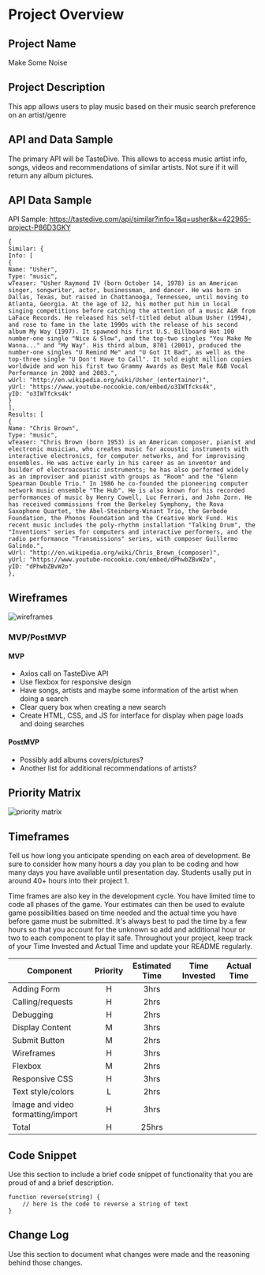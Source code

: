 
# Project Overview

## Project Name

Make Some Noise

## Project Description

This app allows users to play music based on their music search preference on an artist/genre

## API and Data Sample

The primary API will be TasteDive. This allows to access music artist info, songs, videos and recommendations of similar artists. Not sure if it will return any album pictures.

## API Data Sample 

API Sample: https://tastedive.com/api/similar?info=1&q=usher&k=422965-project-P86D3GKY

```
{
Similar: {
Info: [
{
Name: "Usher",
Type: "music",
wTeaser: "Usher Raymond IV (born October 14, 1978) is an American singer, songwriter, actor, businessman, and dancer. He was born in Dallas, Texas, but raised in Chattanooga, Tennessee, until moving to Atlanta, Georgia. At the age of 12, his mother put him in local singing competitions before catching the attention of a music A&R from LaFace Records. He released his self-titled debut album Usher (1994), and rose to fame in the late 1990s with the release of his second album My Way (1997). It spawned his first U.S. Billboard Hot 100 number-one single "Nice & Slow", and the top-two singles "You Make Me Wanna..." and "My Way". His third album, 8701 (2001), produced the number-one singles "U Remind Me" and "U Got It Bad", as well as the top-three single "U Don't Have to Call". It sold eight million copies worldwide and won his first two Grammy Awards as Best Male R&B Vocal Performance in 2002 and 2003.",
wUrl: "http://en.wikipedia.org/wiki/Usher_(entertainer)",
yUrl: "https://www.youtube-nocookie.com/embed/o3IWTfcks4k",
yID: "o3IWTfcks4k"
}
],
Results: [
{
Name: "Chris Brown",
Type: "music",
wTeaser: "Chris Brown (born 1953) is an American composer, pianist and electronic musician, who creates music for acoustic instruments with interactive electronics, for computer networks, and for improvising ensembles. He was active early in his career as an inventor and builder of electroacoustic instruments; he has also performed widely as an improviser and pianist with groups as "Room" and the "Glenn Spearman Double Trio." In 1986 he co-founded the pioneering computer network music ensemble "The Hub". He is also known for his recorded performances of music by Henry Cowell, Luc Ferrari, and John Zorn. He has received commissions from the Berkeley Symphony, the Rova Saxophone Quartet, the Abel-Steinberg-Winant Trio, the Gerbode Foundation, the Phonos Foundation and the Creative Work Fund. His recent music includes the poly-rhythm installation "Talking Drum", the "Inventions" series for computers and interactive performers, and the radio performance "Transmissions" series, with composer Guillermo Galindo.",
wUrl: "http://en.wikipedia.org/wiki/Chris_Brown_(composer)",
yUrl: "https://www.youtube-nocookie.com/embed/dPhwbZBvW2o",
yID: "dPhwbZBvW2o"
},
```

## Wireframes
![wireframes](https://user-images.githubusercontent.com/88290507/131415571-25a61ad1-284c-4106-999a-5fbf46886501.jpg)


### MVP/PostMVP

#### MVP 

-	Axios call on TasteDive API
-	Use flexbox for responsive design
-	Have songs, artists and maybe some information of the artist when doing a search
-	Clear query box when creating a new search
-	Create HTML, CSS, and JS for interface for display when page loads and doing searches


#### PostMVP  

- Possibly add albums covers/pictures? 
- Another list for additional recommendations of artists?


## Priority Matrix
![priority matrix](https://user-images.githubusercontent.com/88290507/131415543-771510f0-4756-4f74-b08c-a572ae1ecff8.jpg)


## Timeframes

Tell us how long you anticipate spending on each area of development. Be sure to consider how many hours a day you plan to be coding and how many days you have available until presentation day. Students usally put in around 40+ hours into their project 1.

Time frames are also key in the development cycle.  You have limited time to code all phases of the game.  Your estimates can then be used to evalute game possibilities based on time needed and the actual time you have before game must be submitted. It's always best to pad the time by a few hours so that you account for the unknown so add and additional hour or two to each component to play it safe. Throughout your project, keep track of your Time Invested and Actual Time and update your README regularly.

| Component | Priority | Estimated Time | Time Invested | Actual Time |
| --- | :---: |  :---: | :---: | :---: |
| Adding Form | H | 3hrs|  
| Calling/requests | H | 2hrs|  
| Debugging | H | 2hrs | 
| Display Content | M | 3hrs |
| Submit Button | M | 2hrs |
| Wireframes | H | 3hrs |
| Flexbox | M | 2hrs |
| Responsive CSS | H | 3hrs | 
| Text style/colors | L | 2hrs |
| Image and video formatting/import | H | 3hrs |
| Total | H | 25hrs| 

## Code Snippet

Use this section to include a brief code snippet of functionality that you are proud of and a brief description.  

```
function reverse(string) {
	// here is the code to reverse a string of text
}
```

## Change Log
 Use this section to document what changes were made and the reasoning behind those changes.  
